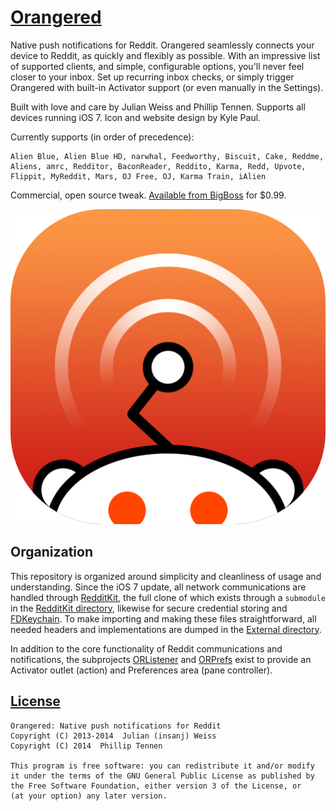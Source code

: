 # [Orangered](http://insanj.com/orangered)


Native push notifications for Reddit. Orangered seamlessly connects your device to Reddit, as quickly and flexibly as possible. With an impressive list of supported clients, and simple, configurable options, you'll never feel closer to your inbox. Set up recurring inbox checks, or simply trigger Orangered with built-in Activator support (or even manually in the Settings).

Built with love and care by Julian Weiss and Phillip Tennen. Supports all devices running iOS 7. Icon and website design by Kyle Paul.

Currently supports (in order of precedence):

	Alien Blue, Alien Blue HD, narwhal, Feedworthy, Biscuit, Cake, Reddme, Aliens, amrc, Redditor, BaconReader, Reddito, Karma, Redd, Upvote, Flippit, MyReddit, Mars, OJ Free, OJ, Karma Train, iAlien


Commercial, open source tweak. [Available from BigBoss](http://cydia.saurik.com/package/com.insanj.orangered7/) for $0.99.


![iOS 7 Icon](Icon.png)

## Organization

This repository is organized around simplicity and cleanliness of usage and understanding. Since the iOS 7 update, all network communications are handled through [RedditKit](https://github.com/samsymons/RedditKit), the full clone of which exists through a ```submodule``` in the [RedditKit directory](RedditKit/), likewise for secure credential storing and [FDKeychain](https://github.com/reidmain/FDKeychain). To make importing and making these files straightforward, all needed headers and implementations are dumped in the [External directory](External/).

In addition to the core functionality of Reddit communications and notifications, the subprojects [ORListener](ORListener/) and [ORPrefs](ORPrefs/) exist to provide an Activator outlet (action) and Preferences area (pane controller).

##  [License](LICENSE.md)

   	Orangered: Native push notifications for Reddit
   	Copyright (C) 2013-2014  Julian (insanj) Weiss
   	Copyright (C) 2014  Phillip Tennen 

    This program is free software: you can redistribute it and/or modify
    it under the terms of the GNU General Public License as published by
    the Free Software Foundation, either version 3 of the License, or
    (at your option) any later version.

